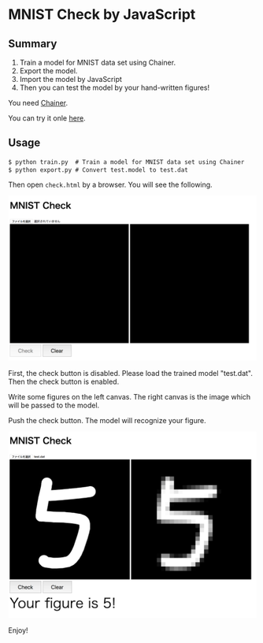 # MNIST Check by JavaScript

## Summary

1. Train a model for MNIST data set using Chainer.
2. Export the model.
3. Import the model by JavaScript
4. Then you can test the model by your hand-written figures!

You need [Chainer](https://chainer.org/).

You can try it onle [here](https://kaityo256.github.io/mnist_check/).

## Usage

    $ python train.py  # Train a model for MNIST data set using Chainer
    $ python export.py # Convert test.model to test.dat

Then open `check.html` by a browser. You will see the following.

![screen1.png](screen1.png)

First, the check button is disabled. Please load the trained model "test.dat". Then the check button is enabled.

Write some figures on the left canvas. The right canvas is the image which will be passed to the model.

Push the check button. The model will recognize your figure.

![screen2.png](screen2.png)

Enjoy!
